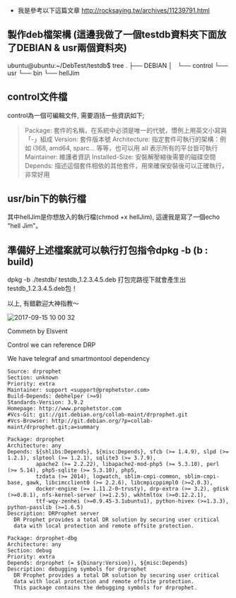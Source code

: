 - 我是參考以下這篇文章
http://rocksaying.tw/archives/11239791.html

## 製作deb檔架構 (這邊我做了一個testdb資料夾下面放了DEBIAN & usr兩個資料夾)
ubuntu@ubuntu:~/DebTest/testdb$ tree
.
├── DEBIAN
│   └── control
└── usr
    └── bin
        └── hellJim

## control文件檔
control為一個可編輯文件, 需要涵括一些資訊如下;
> Package: 套件的名稱，在系統中必須是唯一的代號，慣例上用英文小寫與「-」組成
> Version: 套件版本號
> Architecture: 指定套件可執行的架構：例如 i368, amd64, sparc... 等等，也可以用 all 表示所有的平台皆可執行
> Maintainer: 維護者資訊
> Installed-Size: 安裝解壓縮後需要的磁碟空間
> Depends: 描述這個套件相依的其他套件，用來確保安裝後可以正確執行，非常好用

## usr/bin下的執行檔
其中hellJim是你想放入的執行檔(chmod +x hellJim), 這邊我是寫了一個echo "hell Jim"。

## 準備好上述檔案就可以執行打包指令dpkg -b (b : build)
dpkg -b ./testdb/ testdb_1.2.3.4.5.deb
打包完路徑下就會產生出 testdb_1.2.3.4.5.deb包！

以上, 有錯歡迎大神指教～

![2017-09-15 10 00 32](https://user-images.githubusercontent.com/22232508/30463157-c1d8720a-99fc-11e7-80a0-b327235d29e6.png)





Commetn by Elsvent

Control we can reference DRP

We have telegraf and smartmontool dependency
```
Source: drprophet
Section: unknown
Priority: extra
Maintainer: support <support@prophetstor.com>
Build-Depends: debhelper (>=9)
Standards-Version: 3.9.2
Homepage: http://www.prophetstor.com
#Vcs-Git: git://git.debian.org/collab-maint/drprophet.git
#Vcs-Browser: http://git.debian.org/?p=collab-maint/drprophet.git;a=summary

Package: drprophet
Architecture: any
Depends: ${shlibs:Depends}, ${misc:Depends}, sfcb (>= 1.4.9), slpd (>= 1.2.1), slptool (>= 1.2.1), sqlite3 (>= 3.7.9),
         apache2 (>= 2.2.22), libapache2-mod-php5 (>= 5.3.10), perl (>= 5.14), php5-sqlite (>= 5.3.10), php5,
         tzdata (>= 2014), logwatch, sblim-cmpi-common, sblim-cmpi-base, gawk, libcimcclient0 (>= 2.2.6), libcmpicppimpl0 (>=2.0.3),
         docker-engine (>= 1.11.2-0~trusty), drp-extra (>= 3.2), gdisk (>=0.8.1), nfs-kernel-server (>=1.2.5), wkhtmltox (>=0.12.2.1),
         ttf-wqy-zenhei (>=0.9.45-3.1ubuntu1), python-hivex (>=1.3.3), python-passlib (>=1.6.5)
Description: DRProphet server
  DR Prophet provides a total DR solution by securing user critical 
  data with local protection and remote offsite protection.

Package: drprophet-dbg
Architecture: any
Section: debug
Priority: extra
Depends: drprophet (= ${binary:Version}), ${misc:Depends}
Description: debugging symbols for drprophet
  DR Prophet provides a total DR solution by securing user critical 
  data with local protection and remote offsite protection.
  This package contains the debugging symbols for drprophet.
```

